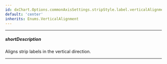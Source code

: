 ```yaml
---
id: dxChart.Options.commonAxisSettings.stripStyle.label.verticalAlignment
default: 'center'
inherits: Enums.VerticalAlignment
---
```

---
##### shortDescription
Aligns strip labels in the vertical direction.

---
